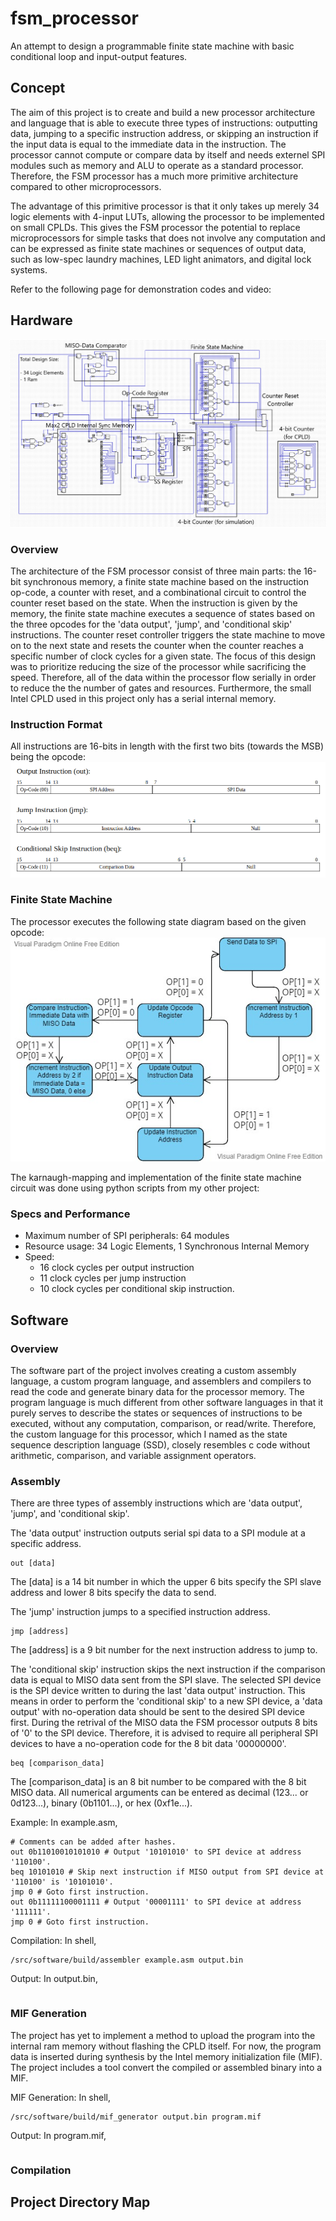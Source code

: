 # fsm_processor
An attempt to design a programmable finite state machine with basic conditional loop and input-output features.


## Concept
The aim of this project is to create and build a new processor architecture and language that is able to execute three types of instructions: outputting data, jumping to a specific instruction address, or skipping an instruction if the input data is equal to the immediate data in the instruction. The processor cannot compute or compare data by itself and needs externel SPI modules such as memory and ALU to operate as a standard processor. Therefore, the FSM processor has a much more primitive architecture compared to other microprocessors. 

The advantage of this primitive processor is that it only takes up merely 34 logic elements with 4-input LUTs, allowing the processor to be implemented on small CPLDs. This gives the FSM processor the potential to replace microprocessors for simple tasks that does not involve any computation and can be expressed as finite state machines or sequences of output data, such as low-spec laundry machines, LED light animators, and digital lock systems.

Refer to the following page for demonstration codes and video:

## Hardware

![Annotated_Circuit](/circuit/Annotated_Circuit.png "Annotated_Circuit")

### Overview
The architecture of the FSM processor consist of three main parts: the 16-bit synchronous memory, a finite state machine based on the instruction op-code, a counter with reset, and a combinational circuit to control the counter reset based on the state. When the instruction is given by the memory, the finite state machine executes a sequence of states based on the three opcodes for the 'data output', 'jump', and 'conditional skip' instructions. The counter reset controller triggers the state machine to move on to the next state and resets the counter when the counter reaches a specific number of clock cycles for a given state. The focus of this design was to prioritize reducing the size of the processor while sacrificing the speed. Therefore, all of the data within the processor flow serially in order to reduce the the number of gates and resources. Furthermore, the small Intel CPLD used in this project only has a serial internal memory.

### Instruction Format
All instructions are 16-bits in length with the first two bits (towards the MSB) being the opcode:
![Instructions](/pictures/Instructions.png "Instructions")

### Finite State Machine
The processor executes the following state diagram based on the given opcode:
![State_Diagram](/pictures/State_Diagram.jpg "State_Diagram")

The karnaugh-mapping and implementation of the finite state machine circuit was done using python scripts from my other project:

### Specs and Performance
* Maximum number of SPI peripherals: 64 modules
* Resource usage: 34 Logic Elements, 1 Synchronous Internal Memory
* Speed: 
  * 16 clock cycles per output instruction
  * 11 clock cycles per jump instruction
  * 10 clock cycles per conditional skip instruction.

## Software

### Overview
The software part of the project involves creating a custom assembly language, a custom program language, and assemblers and compilers to read the code and generate binary data for the processor memory. The program language is much different from other software languages in that it purely serves to describe the states or sequences of instructions to be executed, without any computation, comparison, or read/write. Therefore, the custom language for this processor, which I named as the state sequence description language (SSD), closely resembles c code without arithmetic, comparison, and variable assignment operators. 

### Assembly
There are three types of assembly instructions which are 'data output', 'jump', and 'conditional skip'.

The 'data output' instruction outputs serial spi data to a SPI module at a specific address. 
```
out [data]
```
The [data] is a 14 bit number in which the upper 6 bits specify the SPI slave address and lower 8 bits specify the data to send. 

The 'jump' instruction jumps to a specified instruction address. 
```
jmp [address]
```
The [address] is a 9 bit number for the next instruction address to jump to. 

The 'conditional skip' instruction skips the next instruction if the comparison data is equal to MISO data sent from the SPI slave. The selected SPI device is the SPI device written to during the last 'data output' instruction. This means in order to perform the 'conditional skip' to a new SPI device, a 'data output' with no-operation data should be sent to the desired SPI device first. During the retrival of the MISO data the FSM processor outputs 8 bits of '0' to the SPI device. Therefore, it is advised to require all peripheral SPI devices to have a no-operation code for the 8 bit data '00000000'.
```
beq [comparison_data]
```
The [comparison_data] is an 8 bit number to be compared with the 8 bit MISO data. 
All numerical arguments can be entered as decimal (123... or 0d123...), binary (0b1101...), or hex (0xf1e...).

Example: 
In example.asm,
```
# Comments can be added after hashes.
out 0b11010010101010 # Output '10101010' to SPI device at address '110100'.
beq 10101010 # Skip next instruction if MISO output from SPI device at '110100' is '10101010'.
jmp 0 # Goto first instruction.
out 0b11111100001111 # Output '00001111' to SPI device at address '111111'.
jmp 0 # Goto first instruction.
```
Compilation: 
In shell,
```
/src/software/build/assembler example.asm output.bin
```
Output:
In output.bin,
```

```

### MIF Generation
The project has yet to implement a method to upload the program into the internal ram memory without flashing the CPLD itself. For now, the program data is inserted during synthesis by the Intel memory initialization file (MIF). The project includes a tool convert the compiled or assembled binary into a MIF.

MIF Generation:
In shell,
```
/src/software/build/mif_generator output.bin program.mif
```

Output:
In program.mif,
```

```

### Compilation



## Project Directory Map
